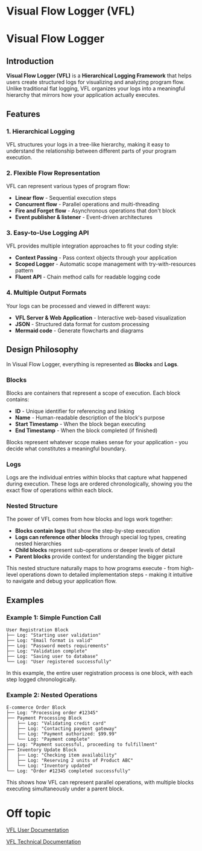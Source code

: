 # Visual Flow Logger (VFL)



# Visual Flow Logger

## Introduction

**Visual Flow Logger (VFL)** is a **Hierarchical Logging Framework** that helps users create structured logs for visualizing and analyzing program flow. Unlike traditional flat logging, VFL organizes your logs into a meaningful hierarchy that mirrors how your application actually executes.

## Features

### 1. Hierarchical Logging

VFL structures your logs in a tree-like hierarchy, making it easy to understand the relationship between different parts of your program execution.

### 2. Flexible Flow Representation

VFL can represent various types of program flow:

* **Linear flow** - Sequential execution steps
* **Concurrent flow** - Parallel operations and multi-threading
* **Fire and Forget flow** - Asynchronous operations that don't block
* **Event publisher & listener** - Event-driven architectures

### 3. Easy-to-Use Logging API

VFL provides multiple integration approaches to fit your coding style:

* **Context Passing** - Pass context objects through your application
* **Scoped Logger** - Automatic scope management with try-with-resources pattern
* **Fluent API** - Chain method calls for readable logging code

### 4. Multiple Output Formats

Your logs can be processed and viewed in different ways:

* **VFL Server & Web Application** - Interactive web-based visualization
* **JSON** - Structured data format for custom processing
* **Mermaid code** - Generate flowcharts and diagrams

## Design Philosophy

In Visual Flow Logger, everything is represented as **Blocks** and **Logs**.

### Blocks

Blocks are containers that represent a scope of execution. Each block contains:

* **ID** - Unique identifier for referencing and linking
* **Name** - Human-readable description of the block's purpose
* **Start Timestamp** - When the block began executing
* **End Timestamp** - When the block completed (if finished)

Blocks represent whatever scope makes sense for your application - you decide what constitutes a meaningful boundary.

### Logs

Logs are the individual entries within blocks that capture what happened during execution. These logs are ordered chronologically, showing you the exact flow of operations within each block.

### Nested Structure

The power of VFL comes from how blocks and logs work together:

* **Blocks contain logs** that show the step-by-step execution
* **Logs can reference other blocks** through special log types, creating nested hierarchies
* **Child blocks** represent sub-operations or deeper levels of detail
* **Parent blocks** provide context for understanding the bigger picture

This nested structure naturally maps to how programs execute - from high-level operations down to detailed implementation steps - making it intuitive to navigate and debug your application flow.

## Examples

### Example 1: Simple Function Call

```
User Registration Block
├── Log: "Starting user validation"
├── Log: "Email format is valid"
├── Log: "Password meets requirements"
├── Log: "Validation complete"
├── Log: "Saving user to database"
└── Log: "User registered successfully"

```

In this example, the entire user registration process is one block, with each step logged chronologically.

### Example 2: Nested Operations

```
E-commerce Order Block
├── Log: "Processing order #12345"
├── Payment Processing Block
│   ├── Log: "Validating credit card"
│   ├── Log: "Contacting payment gateway"
│   ├── Log: "Payment authorized: $99.99"
│   └── Log: "Payment complete"
├── Log: "Payment successful, proceeding to fulfillment"
├── Inventory Update Block
│   ├── Log: "Checking item availability"
│   ├── Log: "Reserving 2 units of Product ABC"
│   └── Log: "Inventory updated"
└── Log: "Order #12345 completed successfully"

```

This shows how VFL can represent parallel operations, with multiple blocks executing simultaneously under a parent block.

# Off topic

[VFL User Documentation](file:///workspace/86f395c5-4710-426d-a3b2-15d41e296a0d/qbYZW_PC7qZCL0-gdQEVG)

[VFL Technical Documentation](file:///workspace/86f395c5-4710-426d-a3b2-15d41e296a0d/6MDywhNhah7R3rvRJkj_Z)
